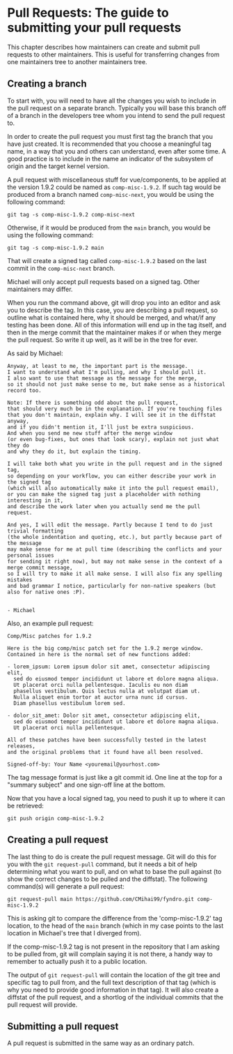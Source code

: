 <!-- SPDX-License-Identifier: MIT -->

# Pull Requests: The guide to submitting your pull requests

This chapter describes how maintainers can create
and submit pull requests to other maintainers.
This is useful for transferring changes from
one maintainers tree to another maintainers tree.

## Creating a branch

To start with, you will need to have all the changes you wish to include
in the pull request on a separate branch. Typically you will base this branch
off of a branch in the developers tree whom you intend to send the pull request to.

In order to create the pull request you must first tag the branch
that you have just created. It is recommended that you choose a meaningful tag name,
in a way that you and others can understand, even after some time. A good practice
is to include in the name an indicator of the subsystem of origin and the target kernel version.

A pull request with miscellaneous stuff for vue/components, to be applied at the version 1.9.2
could be named as `comp-misc-1.9.2`. If such tag would be produced
from a branch named `comp-misc-next`, you would be using the following command:

```console
git tag -s comp-misc-1.9.2 comp-misc-next
```

Otherwise, if it would be produced from the `main` branch, you would be using the following command:

```console
git tag -s comp-misc-1.9.2 main
```

That will create a signed tag called `comp-misc-1.9.2` based on
the last commit in the `comp-misc-next` branch.

Michael will only accept pull requests based on a signed tag. Other
maintainers may differ.

When you run the command above, git will drop you into an editor and ask
you to describe the tag. In this case, you are describing a pull request,
so outline what is contained here, why it should be merged,
and what/if any testing has been done. All of this information will end up
in the tag itself, and then in the merge commit that the maintainer makes if
or when they merge the pull request. So write it up well, as it will be in the tree for ever.

As said by Michael:

```console
Anyway, at least to me, the important part is the message.
I want to understand what I'm pulling, and why I should pull it.
I also want to use that message as the message for the merge,
so it should not just make sense to me, but make sense as a historical record too.

Note: If there is something odd about the pull request,
that should very much be in the explanation. If you're touching files
that you don't maintain, explain why. I will see it in the diffstat anyway,
and if you didn't mention it, I'll just be extra suspicious.
And when you send me new stuff after the merge window
(or even bug-fixes, but ones that look scary), explain not just what they do
and why they do it, but explain the timing.

I will take both what you write in the pull request and in the signed tag,
so depending on your workflow, you can either describe your work in the signed tag
(which will also automatically make it into the pull request email),
or you can make the signed tag just a placeholder with nothing interesting in it,
and describe the work later when you actually send me the pull request.

And yes, I will edit the message. Partly because I tend to do just trivial formatting
(the whole indentation and quoting, etc.), but partly because part of the message
may make sense for me at pull time (describing the conflicts and your personal issues
for sending it right now), but may not make sense in the context of a merge commit message,
so I will try to make it all make sense. I will also fix any spelling mistakes
and bad grammar I notice, particularly for non-native speakers (but also for native ones :P).


- Michael
```

Also, an example pull request:

```console
Comp/Misc patches for 1.9.2

Here is the big comp/misc patch set for the 1.9.2 merge window.
Contained in here is the normal set of new functions added:

- lorem_ipsum: Lorem ipsum dolor sit amet, consectetur adipiscing elit,
  sed do eiusmod tempor incididunt ut labore et dolore magna aliqua.
  Ut placerat orci nulla pellentesque. Iaculis eu non diam
  phasellus vestibulum. Quis lectus nulla at volutpat diam ut.
  Nulla aliquet enim tortor at auctor urna nunc id cursus.
  Diam phasellus vestibulum lorem sed.

- dolor_sit_amet: Dolor sit amet, consectetur adipiscing elit,
  sed do eiusmod tempor incididunt ut labore et dolore magna aliqua.
  Ut placerat orci nulla pellentesque.

All of these patches have been successfully tested in the latest releases,
and the original problems that it found have all been resolved.

Signed-off-by: Your Name <youremail@yourhost.com>
```

The tag message format is just like a git commit id. One line at the top
for a "summary subject" and one sign-off line at the bottom.

Now that you have a local signed tag, you need to push it up to where it
can be retrieved:

```console
git push origin comp-misc-1.9.2
```

## Creating a pull request

The last thing to do is create the pull request message. Git will do this for you
with the `git request-pull` command, but it needs a bit of help determining what you want to pull,
and on what to base the pull against (to show the correct changes to be pulled and the diffstat).
The following command(s) will generate a pull request:

```console
git request-pull main https://github.com/CMihai99/fyndro.git comp-misc-1.9.2
```

This is asking git to compare the difference from the 'comp-misc-1.9.2' tag location,
to the head of the `main` branch (which in my case points to the last location
in Michael's tree that I diverged from).

If the comp-misc-1.9.2 tag is not present in the repository that I am
asking to be pulled from, git will complain saying it is not there,
a handy way to remember to actually push it to a public location.

The output of `git request-pull` will contain the location of the git tree
and specific tag to pull from, and the full text description of that tag
(which is why you need to provide good information in that tag).
It will also create a diffstat of the pull request, and a shortlog
of the individual commits that the pull request will provide.

## Submitting a pull request

A pull request is submitted in the same way as an ordinary patch.